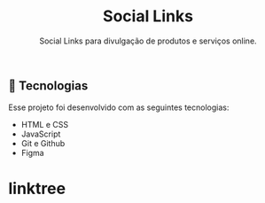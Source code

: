 <h1 align="center"> Social Links </h1>

<p align="center">
Social Links para divulgação de produtos e serviços online. <br/>
</p>

<br>

## 🚀 Tecnologias

Esse projeto foi desenvolvido com as seguintes tecnologias:

- HTML e CSS
- JavaScript
- Git e Github
- Figma
# linktree
